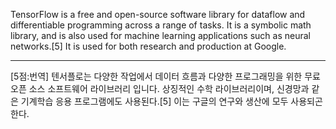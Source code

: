 TensorFlow is a free and open-source software library for dataflow and differentiable programming across a range of tasks. It is a symbolic math library, and is also used for machine learning applications such as neural networks.[5] It is used for both research and production at Google.

*  *  *
[5점:번역]
 텐서플로는 다양한 작업에서 데이터 흐름과 다양한 프로그래밍을 위한 무료 오픈 소스 소프트웨어 라이브러리 입니다. 상징적인 수학 라이브러리이며, 신경망과 같은 기계학습 응용 프로그램에도 사용된다.[5] 이는 구글의 연구와 생산에 모두 사용되곤 한다.
